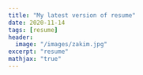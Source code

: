 ```yaml
---
title: "My latest version of resume"
date: 2020-11-14
tags: [resume]
header:
  image: "/images/zakim.jpg"
excerpt: "resume"
mathjax: "true"
---
```

